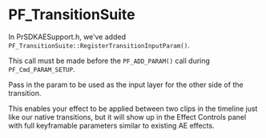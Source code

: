 # PF_TransitionSuite

In PrSDKAESupport.h, we’ve added `PF_TransitionSuite::RegisterTransitionInputParam()`.

This call must be made before the `PF_ADD_PARAM()` call during `PF_Cmd_PARAM_SETUP`.

Pass in the param to be used as the input layer for the other side of the transition.

This enables your effect to be applied between two clips in the timeline just like our native transitions, but it will show up in the Effect Controls panel with full keyframable parameters similar to existing AE effects.

